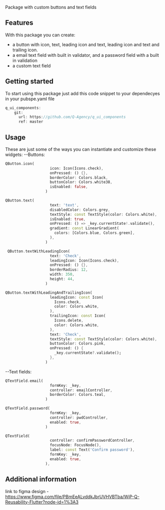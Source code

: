 Package with custom buttons and text fields

## Features

With this package you can create:

- a button with icon, text, leading icon and text, leading icon and text and trailing icon.
- a email text field with built in validator, and a password field with a built in validation
- a custom text field

## Getting started

To start using this package just add this code snippet to your dependecyes in your pubspe.yaml file

```dart
q_ui_components:
    git:
      url: https://github.com/Q-Agency/q_ui_components
      ref: master
```

## Usage

These are just some of the ways you can instantiate and customize these widgets:
--Buttons:

```dart
QButton.icon(
                    icon: Icon(Icons.check),
                    onPressed: () {},
                    borderColor: Colors.black,
                    buttonColor: Colors.white38,
                    isEnabled: false,
                  )
```

```dart
QButton.text(
                    text: 'text',
                    disabledColor: Colors.grey,
                    textStyle: const TextStyle(color: Colors.white),
                    isEnabled: true,
                    onPressed: () => _key.currentState!.validate(),
                    gradient: const LinearGradient(
                      colors: [Colors.blue, Colors.green],
                    ),
                  )
```

```dart
 QButton.textWithLeadingIcon(
                    text: 'Check',
                    leadingIcon: Icon(Icons.check),
                    onPressed: () {},
                    borderRadius: 12,
                    width: 350,
                    height: 44,
                  )
```

```dart
QButton.textWithLeadingAndTrailingIcon(
                    leadingIcon: const Icon(
                      Icons.check,
                      color: Colors.white,
                    ),
                    trailingIcon: const Icon(
                      Icons.delete,
                      color: Colors.white,
                    ),
                    text: 'Check',
                    textStyle: const TextStyle(color: Colors.white),
                    buttonColor: Colors.pink,
                    onPressed: () {
                      _key.currentState?.validate();
                    },
                  )
```

--Text fields:

```dart
QTextField.email(
                    formKey: _key,
                    controller: emailController,
                    borderColor: Colors.teal,
                  )
```

```dart
QTextField.password(
                    formKey: _key,
                    controller: pwdController,
                    enabled: true,
                  )
```

```dart
QTextField(
                    controller: confirmPasswordController,
                    focusNode: FocusNode(),
                    label: const Text('Confirm password'),
                    formKey: _key,
                    enabled: true,
                  ),
```

## Additional information

link to figma design - https://www.figma.com/file/PBmEeALvddkJbrUVHVBTba/WiP-Q-Reusability-Flutter?node-id=1%3A3
